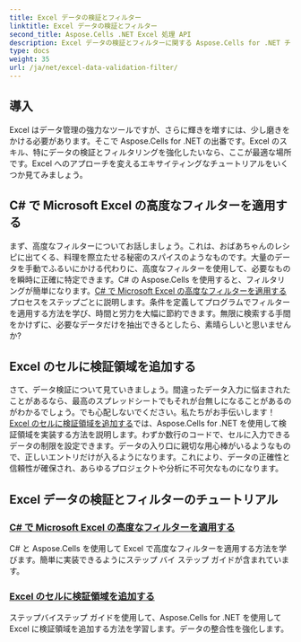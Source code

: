 ```yaml
---
title: Excel データの検証とフィルター
linktitle: Excel データの検証とフィルター
second_title: Aspose.Cells .NET Excel 処理 API
description: Excel データの検証とフィルターに関する Aspose.Cells for .NET チュートリアルをご覧ください。生産性を向上させるシンプルなガイドです。
type: docs
weight: 35
url: /ja/net/excel-data-validation-filter/
---
```

## 導入

Excel はデータ管理の強力なツールですが、さらに輝きを増すには、少し磨きをかける必要があります。そこで Aspose.Cells for .NET の出番です。Excel のスキル、特にデータの検証とフィルタリングを強化したいなら、ここが最適な場所です。Excel へのアプローチを変えるエキサイティングなチュートリアルをいくつか見てみましょう。

## C# で Microsoft Excel の高度なフィルターを適用する

まず、高度なフィルターについてお話しましょう。これは、おばあちゃんのレシピに出てくる、料理を際立たせる秘密のスパイスのようなものです。大量のデータを手動でふるいにかける代わりに、高度なフィルターを使用して、必要なものを瞬時に正確に特定できます。C# の Aspose.Cells を使用すると、フィルタリングが簡単になります。[C# で Microsoft Excel の高度なフィルターを適用する](./apply-advanced-filter-of-microsoft-excel-in-csharp/)プロセスをステップごとに説明します。条件を定義してプログラムでフィルターを適用する方法を学び、時間と労力を大幅に節約できます。無限に検索する手間をかけずに、必要なデータだけを抽出できるとしたら、素晴らしいと思いませんか?

## Excel のセルに検証領域を追加する

さて、データ検証について見ていきましょう。間違ったデータ入力に悩まされたことがあるなら、最高のスプレッドシートでもそれが台無しになることがあるのがわかるでしょう。でも心配しないでください。私たちがお手伝いします！[Excel のセルに検証領域を追加する]()では、Aspose.Cells for .NET を使用して検証領域を実装する方法を説明します。わずか数行のコードで、セルに入力できるデータの制限を設定できます。データの入り口に親切な用心棒がいるようなもので、正しいエントリだけが入るようになります。これにより、データの正確性と信頼性が確保され、あらゆるプロジェクトや分析に不可欠なものになります。

## Excel データの検証とフィルターのチュートリアル
### [C# で Microsoft Excel の高度なフィルターを適用する](./apply-advanced-filter-of-microsoft-excel-in-csharp/)
C# と Aspose.Cells を使用して Excel で高度なフィルターを適用する方法を学びます。簡単に実装できるようにステップ バイ ステップ ガイドが含まれています。
### [Excel のセルに検証領域を追加する](./add-validation-area-to-cells-in-excel/)
ステップバイステップ ガイドを使用して、Aspose.Cells for .NET を使用して Excel に検証領域を追加する方法を学習します。データの整合性を強化します。